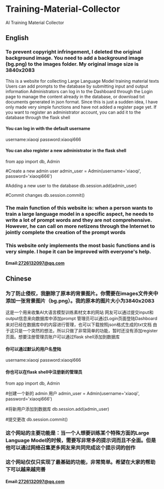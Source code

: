 # Training-Material-Collector
AI Training Material Collector
## English
### To prevent copyright infringement, I deleted the original background image. You need to add a background image (bg.png) to the images folder. My original image size is 3840x2083
This is a website for collecting Large Language Model training material texts
Users can add prompts to the database by submitting input and output information
Administrators can log in to the Dashboard through the Login page to manage the content already in the database, or download txt documents generated in json format.
Since this is just a sudden idea, I have only made very simple functions and have not added a register page yet. If you want to register an administrator account, you can add it to the database through the flask shell

#### You can log in with the default username 
username:xiaoqi
password:xiaoqi666
#### You can also register a new administrator in the flask shell 
 from app import db, Admin

 #Create a new admin user
 admin_user = Admin(username='xiaoqi', password='xiaoqi666')

 #Adding a new user to the database
 db.session.add(admin_user)

 #Commit changes
 db.session.commit()

### The main function of this website is: when a person wants to train a large language model in a specific aspect, he needs to write a lot of prompt words and they are not comprehensive. However, he can call on more netizens through the Internet to jointly complete the creation of the prompt words

### This website only implements the most basic functions and is very simple. I hope it can be improved with everyone's help.
#### Email:2726132097@qq.com
## Chinese
### 为了防止侵权，我删除了原本的背景图片。你需要在images文件夹中添加一张背景图片（bg.png）。我的原本的图片大小为3840x2083
这是一个用来收集AI大语言模型训练素材文本的网站
网友可以通过提交input和output信息来向数据库中添加prompt
管理员可以通过Login页面登陆Dashboard来对已经在数据库中的内容进行管理，也可以下载按照json格式生成的txt文档
由于这只是一个突然的想法，所以只做了非常简单的功能，暂时还没有添加register页面。想要注册管理员账户可以通过flask shell添加到数据库

#### 你可以通过默认的用户名登陆 
username:xiaoqi
password:xiaoqi666
#### 你也可以在flask shell中注册新的管理员
 from app import db, Admin

 #创建一个新的 admin 用户
 admin_user = Admin(username='xiaoqi', password='xiaoqi666')

 #将新用户添加到数据库
 db.session.add(admin_user)

 #提交更改
 db.session.commit()

### 这个网站的主要功能是：当一个人想要训练某个特殊方面的Large Language Model的时候，需要写非常多的提示词而且不全面。但是他可以通过网络召集更多网友来共同完成这个提示词的创作
### 这个网站仅仅只实现了最基础的功能，非常简单。希望在大家的帮助下可以越来越完善
#### Email:2726132097@qq.com
